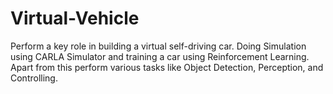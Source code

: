 # Virtual-Vehicle
Perform a key role in building a virtual self-driving car. Doing Simulation using CARLA Simulator and training a car using Reinforcement Learning. Apart from this perform various tasks like Object Detection, Perception, and Controlling.
